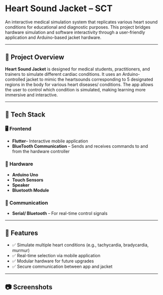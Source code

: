 # Heart Sound Jacket – SCT

An interactive medical simulation system that replicates various heart sound conditions for educational and diagnostic purposes. This project bridges hardware simulation and software interactivity through a user-friendly application and Arduino-based jacket hardware.

---

## 🚀 Project Overview

**Heart Sound Jacket** is designed for medical students, practitioners, and trainers to simulate different cardiac conditions. It uses an Arduino-controlled jacket to mimic the heartsounds corresponding to 5 designated regions in the body for various heart diseases/ conditions. The app allows the user to control which condition is simulated, making learning more immersive and interactive.

---

## 🔧 Tech Stack

### 🖥 Frontend
- **Flutter**– Interactive mobile application
- **BlueTooth Communication** – Sends and receives commands to and from the hardware controller

### 🔌 Hardware
- **Arduino Uno**
- **Touch Sensors**
- **Speaker**
- **Bluetooth Module**

### 🔄 Communication
- **Serial/ Bluetooth** – For real-time control signals

---

## 🎯 Features

- ✅ Simulate multiple heart conditions (e.g., tachycardia, bradycardia, murmur)
- ✅ Real-time selection via mobile application
- ✅ Modular hardware for future upgrades
- ✅ Secure communication between app and jacket

---

## 📷 Screenshots

<!-- Include images of the UI and hardware setup if available -->

